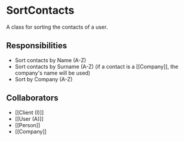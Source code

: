 # SortContacts
A class for sorting the contacts of a user.

## Responsibilities
- Sort contacts by Name (A-Z)
- Sort contacts by Surname (A-Z) (if a contact is a [[Company]], the company's name will be used)
- Sort by Company (A-Z)

## Collaborators
- [[Client (I)]]
- [[User (A)]]
- [[Person]]
- [[Company]]